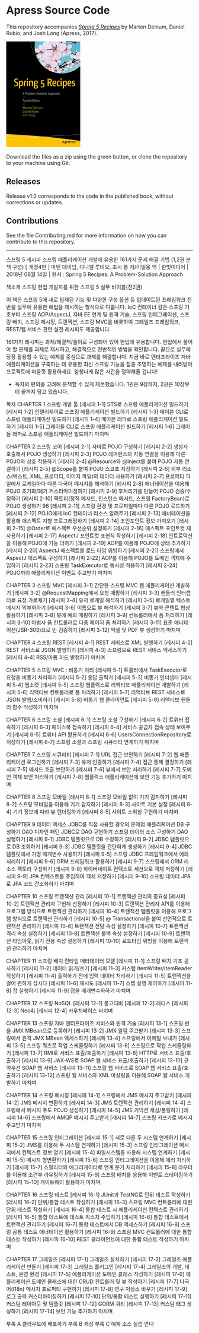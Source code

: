 # Apress Source Code

This repository accompanies [*Spring 5 Recipes*](http://www.apress.com/9781484227893) by Marten Deinum, Daniel Rubio, and Josh Long (Apress, 2017).

[comment]: #cover
![Cover image](9781484227893.jpg)

Download the files as a zip using the green button, or clone the repository to your machine using Git.

## Releases

Release v1.0 corresponds to the code in the published book, without corrections or updates.

## Contributions

See the file Contributing.md for more information on how you can contribute to this repository.

----


스프링 5 레시피 스프링 애플리케이션 개발에 유용한 161가지 문제 해결 기법 (1,2권 분책 구성) [ 개정4판 ]
마틴 데이넘, 다니엘 루비오, 조시 롱 저/이일웅 역 | 한빛미디어 | 2018년 08월 14일 | 원서 : Spring 5 Recipes: A Problem-Solution Approach

책소개
스프링 현업 개발자를 위한 스프링 5 실무 바이블(전2권)

이 책은 스프링 5에 새로 탑재된 기능 및 다양한 구성 옵션 등 업데이트된 프레임워크 전반을 실무에 유용한 해법을 제시하는 형식으로 다룹니다. IoC 컨테이너 같은 스프링 기초부터 스프링 AOP/AspectJ, 자바 EE 연계 및 원격 기술, 스프링 인티그레이션, 스프링 배치, 스프링 메시징, 트랜잭션, 스프링 MVC를 비롯하여 그레일즈 프레임워크, REST/웹 서비스 관련 실전 레시피도 제공합니다.

161가지 레시피는 과제/해결책/풀이로 구성되어 있어 현업에 유용합니다. 현업에서 풀어야 할 문제를 과제로 제시하고, 해결책으로 전반적인 방법을 확인합니다. 끝으로 실무에 당장 활용할 수 있는 예제를 중심으로 과제를 해결합니다. 지금 바로 엔터프라이즈 자바 애플리케이션을 구축하는 데 유용한 최신 스프링 기능을 집중 조명하는 예제를 내려받아 프로젝트에 마음껏 활용하세요. 엄청나게 많은 시간을 절약해줄 겁니다!

* 독자의 편의를 고려해 분책할 수 있게 제본했습니다. 1권은 9장까지, 2권은 10장부터 끝까지 담고 있습니다.

목차
CHAPTER 1 스프링 개발 툴
[레시피 1-1] STS로 스프링 애플리케이션 빌드하기
[레시피 1-2] 인텔리제이로 스프링 애플리케이션 빌드하기
[레시피 1-3] 메이븐 CLI로 스프링 애플리케이션 빌드하기
[레시피 1-4] 메이븐 래퍼로 스프링 애플리케이션 빌드하기
[레시피 1-5] 그레이들 CLI로 스프링 애플리케이션 빌드하기
[레시피 1-6] 그레이들 래퍼로 스프링 애플리케이션 빌드하기
마치며

CHAPTER 2 스프링 코어
[레시피 2-1] 자바로 POJO 구성하기
[레시피 2-2] 생성자 호출해서 POJO 생성하기
[레시피 2-3] POJO 레퍼런스와 자동 연결을 이용해 다른 POJO와 상호 작용하기
[레시피 2-4] @Resource와 @Inject를 붙여 POJO 자동 연결하기
[레시피 2-5] @Scope를 붙여 POJO 스코프 지정하기
[레시피 2-6] 외부 리소스(텍스트, XML, 프로퍼티, 이미지 파일)의 데이터 사용하기
[레시피 2-7] 프로퍼티 파일에서 로케일마다 다른 다국어 메시지를 해석하기
[레시피 2-8] 애너테이션을 이용해 POJO 초기화/폐기 커스터마이징하기
[레시피 2-9] 후처리기를 만들어 POJO 검증/수정하기
[레시피 2-10] 팩토리(정적 메서드, 인스턴스 메서드, 스프링 FactoryBean)로 POJO 생성하기 96
[레시피 2-11] 스프링 환경 및 프로파일마다 다른 POJO 로드하기
[레시피 2-12] POJO에게 IoC 컨테이너 리소스 알려주기
[레시피 2-13] 애너테이션을 활용해 애스펙트 지향 프로그래밍하기
[레시피 2-14] 조인포인트 정보 가져오기
[레시피 2-15] @Order로 애스펙트 우선순위 설정하기
[레시피 2-16] 애스펙트 포인트컷 재사용하기
[레시피 2-17] AspectJ 포인트컷 표현식 작성하기
[레시피 2-18] 인트로덕션을 이용해 POJO에 기능 더하기
[레시피 2-19] AOP를 이용해 POJO에 상태 추가하기
[레시피 2-20] AspectJ 애스펙트를 로드 타임 위빙하기
[레시피 2-21] 스프링에서 AspectJ 애스펙트 구성하기
[레시피 2-22] AOP를 이용해 POJO를 도메인 객체에 주입하기
[레시피 2-23] 스프링 TaskExecutor로 동시성 적용하기
[레시피 2-24] POJO끼리 애플리케이션 이벤트 주고받기
마치며

CHAPTER 3 스프링 MVC
[레시피 3-1] 간단한 스프링 MVC 웹 애플리케이션 개발하기
[레시피 3-2] @RequestMapping에서 요청 매핑하기
[레시피 3-3] 핸들러 인터셉터로 요청 가로채기
[레시피 3-4] 유저 로케일 해석하기
[레시피 3-5] 로케일별 텍스트 메시지 외부화하기
[레시피 3-6] 이름으로 뷰 해석하기
[레시피 3-7] 뷰와 콘텐트 협상 활용하기
[레시피 3-8] 뷰에 예외 매핑하기
[레시피 3-9] 컨트롤러에서 폼 처리하기
[레시피 3-10] 마법사 폼 컨트롤러로 다중 페이지 폼 처리하기
[레시피 3-11] 표준 애너테이션(JSR-303)으로 빈 검증하기
[레시피 3-12] 엑셀 및 PDF 뷰 생성하기
마치며

CHAPTER 4 스프링 REST
[레시피 4-1] REST 서비스로 XML 발행하기
[레시피 4-2] REST 서비스로 JSON 발행하기
[레시피 4-3] 스프링으로 REST 서비스 액세스하기
[레시피 4-4] RSS/아톰 피드 발행하기
마치며

CHAPTER 5 스프링 MVC : 비동기 처리
[레시피 5-1] 트롤러에서 TaskExecutor로 요청을 비동기 처리하기
[레시피 5-2] 응답 출력기
[레시피 5-3] 비동기 인터셉터
[레시피 5-4] 웹소켓
[레시피 5-5] 스프링 웹플럭스로 리액티브 애플리케이션 개발하기
[레시피 5-6] 리액티브 컨트롤러로 폼 처리하기
[레시피 5-7] 리액티브 REST 서비스로 JSON 발행/소비하기
[레시피 5-8] 비동기 웹 클라이언트
[레시피 5-9] 리액티브 핸들러 함수 작성하기
마치며

CHAPTER 6 스프링 소셜
[레시피 6-1] 스프링 소셜 구성하기
[레시피 6-2] 트위터 접속하기
[레시피 6-3] 페이스북 접속하기
[레시피 6-4] 서비스 공급자 접속 상태 보여주기
[레시피 6-5] 트위터 API 활용하기
[레시피 6-6] UsersConnectionRepository로 저장하기
[레시피 6-7] 스프링 소셜과 스프링 시큐리티 연계하기
마치며

CHAPTER 7 스프링 시큐리티
[레시피 7-1] URL 접근 보안하기
[레시피 7-2] 웹 애플리케이션 로그인하기
[레시피 7-3] 유저 인증하기
[레시피 7-4] 접근 통제 결정하기
[레시피 7-5] 메서드 호출 보안하기
[레시피 7-6] 뷰에서 보안 처리하기
[레시피 7-7] 도메인 객체 보안 처리하기
[레시피 7-8] 웹플럭스 애플리케이션에 보안 기능 추가하기
마치며

CHAPTER 8 스프링 모바일
[레시피 8-1] 스프링 모바일 없이 기기 감지하기
[레시피 8-2] 스프링 모바일을 이용해 기기 감지하기
[레시피 8-3] 사이트 기본 설정
[레시피 8-4] 기기 정보에 따라 뷰 렌더링하기
[레시피 8-5] 사이트 스위칭 구현하기
마치며

CHAPTER 9 데이터 액세스
JDBC를 직접 사용할 경우의 문제점
애플리케이션 DB 구성하기
DAO 디자인 패턴
JDBC로 DAO 구현하기
스프링 데이터 소스 구성하기
DAO 실행하기
[레시피 9-1] JDBC 템플릿으로 DB 수정하기
[레시피 9-2] JDBC 템플릿으로 DB 조회하기
[레시피 9-3] JDBC 템플릿을 간단하게 생성하기
[레시피 9-4] JDBC 템플릿에서 기명 매개변수 사용하기
[레시피 9-5] 스프링 JDBC 프레임워크에서 예외 처리하기
[레시피 9-6] ORM 프레임워크 활용하기
[레시피 9-7] 스프링에서 ORM 리소스 팩토리 구성하기
[레시피 9-8] 하이버네이트 컨텍스트 세션으로 객체 저장하기
[레시피 9-9] JPA 컨텍스트를 주입하여 객체 저장하기
[레시피 9-10] 스프링 데이터 JPA로 JPA 코드 간소화하기
마치며

CHAPTER 10 스프링 트랜잭션 관리
[레시피 10-1] 트랜잭션 관리의 중요성
[레시피 10-2] 트랜잭션 관리자 구현체 선정하기
[레시피 10-3] 트랜잭션 관리자 API를 이용해 프로그램 방식으로 트랜잭션 관리하기
[레시피 10-4] 트랜잭션 템플릿을 이용해 프로그램 방식으로 트랜잭션 관리하기
[레시피 10-5] @ Transactional을 붙여 선언적으로 트랜잭션 관리하기
[레시피 10-6] 트랜잭션 전달 속성 설정하기
[레시피 10-7] 트랜잭션 격리 속성 설정하기
[레시피 10-8] 트랜잭션 롤백 속성 설정하기
[레시피 10-9] 트랜잭션 타임아웃, 읽기 전용 속성 설정하기
[레시피 10-10] 로드타임 위빙을 이용해 트랜잭션 관리하기
마치며

CHAPTER 11 스프링 배치
런타임 메타데이터 모델
[레시피 11-1] 스프링 배치 기초 공사하기
[레시피 11-2] 데이터 읽기/쓰기
[레시피 11-3] 커스텀 ItemWriter/ItemReader 작성하기
[레시피 11-4] 출력하기 전에 입력 데이터 처리하기
[레시피 11-5] 트랜잭션을 걸어 편하게 삽시다
[레시피 11-6] 재시도
[레시피 11-7] 스텝 실행 제어하기
[레시피 11-8] 잡 실행하기
[레시피 11-9] 잡을 매개변수화하기
마치며

CHAPTER 12 스프링 NoSQL
[레시피 12-1] 몽고디비
[레시피 12-2] 레디스
[레시피 12-3] Neo4j
[레시피 12-4] 카우치베이스
마치며

CHAPTER 13 스프링 자바 엔터프라이즈 서비스와 원격 기술
[레시피 13-1] 스프링 빈을 JMX MBean으로 등록하기
[레시피 13-2] JMX 알림 주고받기
[레시피 13-3] 스프링에서 원격 JMX MBean 액세스하기
[레시피 13-4] 스프링에서 이메일 보내기
[레시피 13-5] 스프링 쿼츠로 작업 스케줄링하기
[레시피 13-6] 스프링으로 작업 스케줄링하기
[레시피 13-7] RMI로 서비스 표출/호출하기
[레시피 13-8] HTTP로 서비스 표출/호출하기
[레시피 13-9] JAX-WS로 SOAP 웹 서비스 표출/호출하기
[레시피 13-10] 규약우선 SOAP 웹 서비스
[레시피 13-11] 스프링 웹 서비스로 SOAP 웹 서비스 표출/호출하기
[레시피 13-12] 스프링 웹 서비스와 XML 마샬링을 이용해 SOAP 웹 서비스 개발하기
마치며

CHAPTER 14 스프링 메시징
[레시피 14-1] 스프링에서 JMS 메시지 주고받기
[레시피 14-2] JMS 메시지 변환하기
[레시피 14-3] JMS 트랜잭션 관리하기
[레시피 14-4] 스프링에서 메시지 주도 POJO 생성하기
[레시피 14-5] JMS 커넥션 캐싱/풀링하기
[레시피 14-6] 스프링에서 AMQP 메시지 주고받기
[레시피 14-7] 스프링 카프카로 메시지 주고받기
마치며

CHAPTER 15 스프링 인티그레이션
[레시피 15-1] 서로 다른 두 시스템 연계하기
[레시피 15-2] JMS를 이용해 두 시스템 연계하기
[레시피 15-3] 스프링 인티그레이션 메시지에서 컨텍스트 정보 얻기
[레시피 15-4] 파일시스템을 사용해 시스템 연계하기
[레시피 15-5] 메시지 형변환하기
[레시피 15-6] 스프링 인티그레이션을 이용해 에러 처리하기
[레시피 15-7] 스필리터와 애그리게이터로 연계 분기 처리하기
[레시피 15-8] 라우터를 이용해 조건부 라우팅하기
[레시피 15-9] 스프링 배치를 응용해 이벤트 스테이징하기
[레시피 15-10] 게이트웨이 활용하기
마치며

CHAPTER 16 스프링 테스트
[레시피 16-1] JUnit과 TestNG로 단위 테스트 작성하기
[레시피 16-2] 단위/통합 테스트 작성하기
[레시피 16-3] 스프링 MVC 컨트롤러에 대한 단위 테스트 작성하기
[레시피 16-4] 통합 테스트 시 애플리케이션 컨텍스트 관리하기
[레시피 16-5] 통합 테스트에 테스트 픽스처 주입하기
[레시피 16-6] 통합 테스트에서 트랜잭션 관리하기
[레시피 16-7] 통합 테스트에서 DB 액세스하기
[레시피 16-8] 스프링 공통 테스트 애너테이션 활용하기
[레시피 16-9] 스프링 MVC 컨트롤러에 대한 통합 테스트 작성하기
[레시피 16-10] REST 클라이언트에 대한 통합 테스트 작성하기
마치며

CHAPTER 17 그레일즈
[레시피 17-1] 그레일즈 설치하기
[레시피 17-2] 그레일즈 애플리케이션 만들기
[레시피 17-3] 그레일즈 플러그인
[레시피 17-4] 그레일즈의 개발, 테스트, 운영 환경
[레시피 17-5] 애플리케이션 도메인 클래스 작성하기
[레시피 17-6] 애플리케이션 도메인 클래스에 대한 CRUD 컨트롤러 및 뷰 작성하기
[레시피 17-7] 다국어(I18n) 메시지 프로퍼티 구현하기
[레시피 17-8] 영구 저장소 바꾸기
[레시피 17-9] 로그 출력 커스터마이징하기
[레시피 17-10] 단위/통합 테스트 실행하기
[레시피 17-11] 커스텀 레이아웃 및 템플릿
[레시피 17-12] GORM 쿼리
[레시피 17-13] 커스텀 태그 생성하기
[레시피 17-14] 보안 기능 추가하기
마치며

부록 A 클라우드에 배포하기
부록 B 캐싱
부록 C 예제 소스 실습 안내

